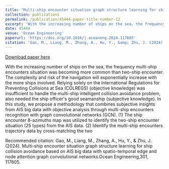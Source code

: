 ```yaml
---
title: "Multi-ship encounter situation graph structure learning for ship collision avoidance based on AIS big data with spatio-temporal edge and node attention graph convolutional networks"
collection: publications
permalink: /publication/45444-paper-title-number-12
excerpt: 'With the increasing number of ships on the sea, the frequency multi-ship encounters situation was becoming more common than two-ship encounter. The complexity and risk of the navigation will exponentially increase with the more ships involved. Relying solely on the International Regulations for Preventing Collisions at Sea (COLREGS) (objective knowledge) was insufficient to handle the multi-ship intelligent collision avoidance problem, also needed the ship officer&apos;s good seamanship (subjective knowledge). In this study, we propose a methodology that combines subjective insights from AIS big data with objective analysis through multi-ship encounters recognition with graph convolutional networks (GCN). (1) The ship encounter 8-azimuths map was utilized to identify the two-ship encounter situation (25 types) from the AIS data. (2) Identify the multi-ship encounters trajectory data by cross-matching the two'
date: 45444
venue: 'Ocean Engineering'
paperurl: 'https://doi.org/10.1016/j.oceaneng.2024.117605'
citation: 'Gao, M., Liang, M., Zhang, A., Hu, Y., &amp; Zhu, J. (2024). Multi-ship encounter situation graph structure learning for ship collision avoidance based on AIS big data with spatio-temporal edge and node attention graph convolutional networks.Ocean Engineering,301, 117605.'
---
```


<a href='https://doi.org/10.1016/j.oceaneng.2024.117605'>Download paper here</a>

With the increasing number of ships on the sea, the frequency multi-ship encounters situation was becoming more common than two-ship encounter. The complexity and risk of the navigation will exponentially increase with the more ships involved. Relying solely on the International Regulations for Preventing Collisions at Sea (COLREGS) (objective knowledge) was insufficient to handle the multi-ship intelligent collision avoidance problem, also needed the ship officer&apos;s good seamanship (subjective knowledge). In this study, we propose a methodology that combines subjective insights from AIS big data with objective analysis through multi-ship encounters recognition with graph convolutional networks (GCN). (1) The ship encounter 8-azimuths map was utilized to identify the two-ship encounter situation (25 types) from the AIS data. (2) Identify the multi-ship encounters trajectory data by cross-matching the two

Recommended citation: Gao, M., Liang, M., Zhang, A., Hu, Y., &amp; Zhu, J. (2024). Multi-ship encounter situation graph structure learning for ship collision avoidance based on AIS big data with spatio-temporal edge and node attention graph convolutional networks.Ocean Engineering,301, 117605.